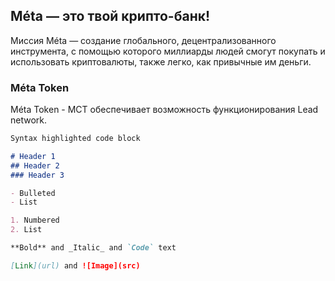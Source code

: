 ## Méta — это твой крипто-банк!

Миссия Méta — создание глобального, децентрализованного инструмента, с помощью которого миллиарды людей смогут покупать и использовать криптовалюты, также легко, как привычные им деньги.

### Méta Token

Méta Token - MCT обеспечивает возможность функционирования Lead network.

```markdown
Syntax highlighted code block

# Header 1
## Header 2
### Header 3

- Bulleted
- List

1. Numbered
2. List

**Bold** and _Italic_ and `Code` text

[Link](url) and ![Image](src)
```

